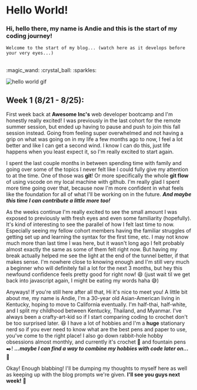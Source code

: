 # Hello World!
### Hi, hello there, my name is Andie and this is the start of my coding journey!
    Welcome to the start of my blog... (watch here as it develops before your very eyes...)

<br>
:magic_wand: :crystal_ball: :sparkles:
<br>

![hello world gif](https://media.giphy.com/media/h408T6Y5GfmXBKW62l/giphy.gif)

## Week 1 (8/21 - 8/25):
First week back at **Awesome Inc's** web developer bootcamp and I'm honestly really excited! I was previously in the last cohort for the remote summer session, but ended up having to pause and push to join this fall session instead. Going from feeling super overwhelmed and not having a grip on what was going on in my life a few months ago to now, I feel a lot better and like I can get a second wind. I know I can do this, just life happens when you least expect it, so I'm really excited to start again.


I spent the last couple months in between spending time with family and going over some of the topics I never felt like I could fully give my attention to at the time. One of those was **git**! Or more specifically the whole **git flow** of using vscode on my local machine with github. I'm really glad I spent more time going over that, because now I'm more confident in what feels like the foundation for all of what I'll be working on in the future. ***And maybe this time I can contribute a little more too!***

As the weeks continue I'm really excited to see the small amount I was exposed to previously with fresh eyes and even some familiarity (hopefully). It's kind of interesting to see the parallel of how I felt last time to now. Especially seeing my fellow cohort members having the familiar struggles of getting set up and learning the syntax for the first time, etc. I may not know much more than last time I was here, but it wasn't long ago I felt probably almost exactly the same as some of them felt right now. But having my break actually helped me see the light at the end of the tunnel better, if that makes sense. I'm nowhere close to knowing enough and I'm still very much a beginner who will definitely fail a lot for the next 3 months, but hey this newfound confidence feels pretty good for right now! :smile: (just wait til we get back into javascript again, I might be eating my words haha :sweat_smile:)

Anyways! If you're still here after all that, Hi it's nice to meet you! A little bit about me, my name is Andie, I'm a 30-year old Asian-American living in Kentucky, hoping to move to California eventually. I'm half-thai, half-white, and I split my childhood between Kentucky, Thailand, and Myanmar. I've always been a crafty-art-kid so if I start comparing coding to crochet don't be too surprised later. :satisfied: I have a lot of hobbies and I'm a **huge** stationary nerd so if you ever need to know what are the best pens and paper to use, you've come to the right place! I also go down rabbit-hole hobby obsessions almost monthly, and currently it's crochet :yarn: and fountain pens :black_nib:! ***...maybe I can find a way to combine my hobbies with code later on...*** :thinking:

Okay! Enough blabbing! I'll be dumping my thoughts to myself here as well as keeping up with the blog prompts we're given. **I'll see you guys next week!** :wave:
